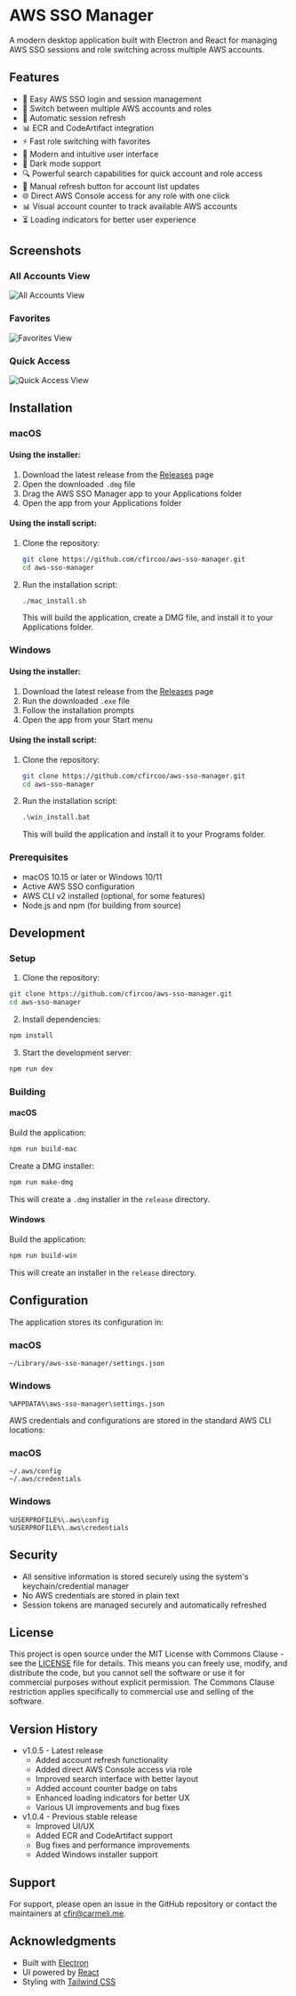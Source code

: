 # AWS SSO Manager

A modern desktop application built with Electron and React for managing AWS SSO sessions and role switching across multiple AWS accounts.

## Features

- 🔐 Easy AWS SSO login and session management
- 👥 Switch between multiple AWS accounts and roles
- 🔄 Automatic session refresh
- 📊 ECR and CodeArtifact integration
- ⚡ Fast role switching with favorites
- 🎨 Modern and intuitive user interface
- 🌙 Dark mode support
- 🔍 Powerful search capabilities for quick account and role access
- 🔄 Manual refresh button for account list updates
- 🌐 Direct AWS Console access for any role with one click
- 📊 Visual account counter to track available AWS accounts
- ⏳ Loading indicators for better user experience

## Screenshots

### All Accounts View
![All Accounts View](public/all_accounts.png)

### Favorites
![Favorites View](public/favorite.png)

### Quick Access
![Quick Access View](public/quick_access.png)

## Installation

### macOS

#### Using the installer:
1. Download the latest release from the [Releases](https://github.com/cfircoo/aws-sso-manager/releases) page
2. Open the downloaded `.dmg` file
3. Drag the AWS SSO Manager app to your Applications folder
4. Open the app from your Applications folder

#### Using the install script:
1. Clone the repository:
   ```bash
   git clone https://github.com/cfircoo/aws-sso-manager.git
   cd aws-sso-manager
   ```
2. Run the installation script:
   ```bash
   ./mac_install.sh
   ```
   This will build the application, create a DMG file, and install it to your Applications folder.

### Windows

#### Using the installer:
1. Download the latest release from the [Releases](https://github.com/cfircoo/aws-sso-manager/releases) page
2. Run the downloaded `.exe` file
3. Follow the installation prompts
4. Open the app from your Start menu

#### Using the install script:
1. Clone the repository:
   ```bash
   git clone https://github.com/cfircoo/aws-sso-manager.git
   cd aws-sso-manager
   ```
2. Run the installation script:
   ```cmd
   .\win_install.bat
   ```
   This will build the application and install it to your Programs folder.

### Prerequisites

- macOS 10.15 or later or Windows 10/11
- Active AWS SSO configuration
- AWS CLI v2 installed (optional, for some features)
- Node.js and npm (for building from source)

## Development

### Setup

1. Clone the repository:
```bash
git clone https://github.com/cfircoo/aws-sso-manager.git
cd aws-sso-manager
```

2. Install dependencies:
```bash
npm install
```

3. Start the development server:
```bash
npm run dev
```

### Building

#### macOS

Build the application:
```bash
npm run build-mac
```

Create a DMG installer:
```bash
npm run make-dmg
```

This will create a `.dmg` installer in the `release` directory.

#### Windows

Build the application:
```bash
npm run build-win
```

This will create an installer in the `release` directory.

## Configuration

The application stores its configuration in:

### macOS
```
~/Library/aws-sso-manager/settings.json
```

### Windows
```
%APPDATA%\aws-sso-manager\settings.json
```

AWS credentials and configurations are stored in the standard AWS CLI locations:

### macOS
```
~/.aws/config
~/.aws/credentials
```

### Windows
```
%USERPROFILE%\.aws\config
%USERPROFILE%\.aws\credentials
```

## Security

- All sensitive information is stored securely using the system's keychain/credential manager
- No AWS credentials are stored in plain text
- Session tokens are managed securely and automatically refreshed

## License

This project is open source under the MIT License with Commons Clause - see the [LICENSE](LICENSE) file for details. This means you can freely use, modify, and distribute the code, but you cannot sell the software or use it for commercial purposes without explicit permission. The Commons Clause restriction applies specifically to commercial use and selling of the software.

## Version History

- v1.0.5 - Latest release
  - Added account refresh functionality
  - Added direct AWS Console access via role
  - Improved search interface with better layout
  - Added account counter badge on tabs
  - Enhanced loading indicators for better UX
  - Various UI improvements and bug fixes
- v1.0.4 - Previous stable release
  - Improved UI/UX
  - Added ECR and CodeArtifact support
  - Bug fixes and performance improvements
  - Added Windows installer support

## Support

For support, please open an issue in the GitHub repository or contact the maintainers at cfir@carmeli.me.

## Acknowledgments

- Built with [Electron](https://www.electronjs.org/)
- UI powered by [React](https://reactjs.org/)
- Styling with [Tailwind CSS](https://tailwindcss.com/)
